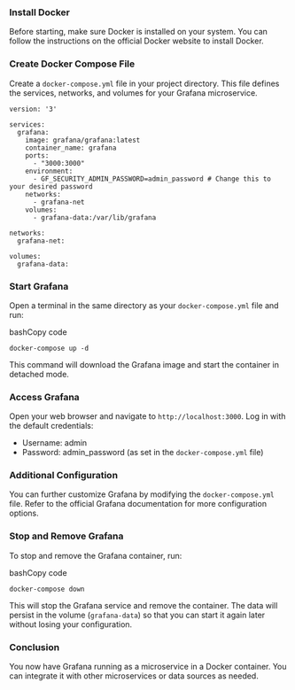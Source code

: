 ### Install Docker

Before starting, make sure Docker is installed on your system. You can follow the instructions on the official Docker website to install Docker.

### Create Docker Compose File

Create a `docker-compose.yml` file in your project directory. This file defines the services, networks, and volumes for your Grafana microservice.

```
version: '3'

services:
  grafana:
    image: grafana/grafana:latest
    container_name: grafana
    ports:
      - "3000:3000"
    environment:
      - GF_SECURITY_ADMIN_PASSWORD=admin_password # Change this to your desired password
    networks:
      - grafana-net
    volumes:
      - grafana-data:/var/lib/grafana

networks:
  grafana-net:

volumes:
  grafana-data:
```

### Start Grafana

Open a terminal in the same directory as your `docker-compose.yml` file and run:

bashCopy code

```
docker-compose up -d
```

This command will download the Grafana image and start the container in detached mode.

### Access Grafana

Open your web browser and navigate to `http://localhost:3000`. Log in with the default credentials:

-   Username: admin
-   Password: admin_password (as set in the `docker-compose.yml` file)

### Additional Configuration

You can further customize Grafana by modifying the `docker-compose.yml` file. Refer to the official Grafana documentation for more configuration options.

### Stop and Remove Grafana

To stop and remove the Grafana container, run:

bashCopy code

```
docker-compose down
```

This will stop the Grafana service and remove the container. The data will persist in the volume (`grafana-data`) so that you can start it again later without losing your configuration.

### Conclusion

You now have Grafana running as a microservice in a Docker container. You can integrate it with other microservices or data sources as needed.
